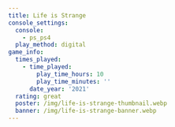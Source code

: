 ```yaml
---
title: Life is Strange
console_settings:
  console:
    - ps_ps4
  play_method: digital
game_info:
  times_played:
    - time_played:
        play_time_hours: 10
        play_time_minutes: ''
      date_year: '2021'
  rating: great
  poster: /img/life-is-strange-thumbnail.webp
  banner: /img/life-is-strange-banner.webp
---
```

